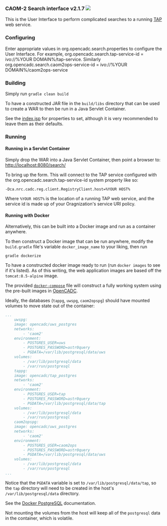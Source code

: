 ### CAOM-2 Search interface v2.1.7 <a href="https://travis-ci.org/opencadc/caom2ui"><img src="https://travis-ci.org/opencadc/caom2ui.svg?branch=bootstrap" /></a>

This is the User Interface to perform complicated searches to a running [TAP](http://www.ivoa.net/documents/TAP/) web service.

### Configuring
Enter appropriate values in org.opencadc.search.properties to configure the User Interface. For example, org.opencadc.search.tap-service-id = ivo://%YOUR DOMAIN%/tap-service.  Similarly org.opencadc.search.caom2ops-service-id = ivo://%YOUR DOMAIN%/caom2ops-service

### Building

Simply run
`gradle clean build`

To have a constructed JAR file in the `build/libs` directory that can be used to create a WAR to then be run in a Java Servlet Container.

See the [index.jsp](src/main/resources/META-INF/resources/index.jsp) for properties to set, although it is very recommended to leave
them as their defaults.

### Running

#### Running in a Servlet Container
Simply drop the WAR into a Java Servlet Container, then point a browser to:
[http://localhost:8080/search/](http://localhost:8080/search/)

To bring up the form. This will connect to the TAP service configured with the org.opencadc.search.tap-service-id system property like so: 

`-Dca.nrc.cadc.reg.client.RegistryClient.host=%YOUR HOST%`

Where `%YOUR HOST%` is the location of a running TAP web service, and the service id is made up of your Oragnization's service URI policy.

#### Running with Docker

Alternatively, this can be built into a Docker image and run as a container anywhere.

To then construct a Docker image that can be run anywhere, modify the `build.gradle` file's variable `docker_image_name` to your liking, then run

`gradle dockerize`

To have a constructed docker image ready to run (run `docker images` to see if it's listed).  As of this writing, the web application images are based off the `tomcat:8.5-alpine` image.

The provided [`docker-compose`](docker-compose.yml) file will construct a fully working system using the pre-built images in [OpenCADC](https://hub.docker.com/r/opencadc/).

Ideally, the databases (`tappg`, `uwspg`, `caom2opspg`) should have mounted volumes to move state out of the container:

```YAML
...
    uwspg:
    image: opencadc/uws_postgres
    networks:
        - 'caom2'
    environment:
        - POSTGRES_USER=uws
        - POSTGRES_PASSWORD=astr0query
        - PGDATA=/var/lib/postgresql/data/uws
    volumes:
        - /var/lib/postgresql/data
        - /var/run/postgresql
    tappg:
    image: opencadc/tap_postgres
    networks:
        - 'caom2'
    environment:
        - POSTGRES_USER=tap
        - POSTGRES_PASSWORD=astr0query
        - PGDATA=/var/lib/postgresql/data/tap
    volumes:
        - /var/lib/postgresql/data
        - /var/run/postgresql
    caom2opspg:
    image: opencadc/uws_postgres
    networks:
        - 'caom2'
    environment:
        - POSTGRES_USER=caom2ops
        - POSTGRES_PASSWORD=astr0query
        - PGDATA=/var/lib/postgresql/data/uws
    volumes:
        - /var/lib/postgresql/data
        - /var/run/postgresql
...
```

Notice that the `PGDATA` variable is set to `/var/lib/postgresql/data/tap`, so the `tap` directory will need to be created in the host's `/var/lib/postgresql/data` directory.

See the [Docker PostgreSQL](https://hub.docker.com/_/postgres) documentation.

Not mounting the volumes from the host will keep all of the `postgresql` data in the container, which is volatile.
